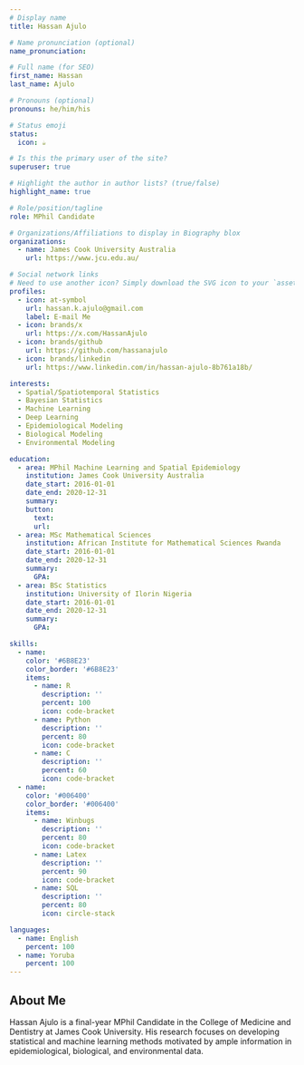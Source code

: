 ```yaml
---
# Display name
title: Hassan Ajulo

# Name pronunciation (optional)
name_pronunciation:

# Full name (for SEO)
first_name: Hassan
last_name: Ajulo

# Pronouns (optional)
pronouns: he/him/his

# Status emoji
status:
  icon: ☕️

# Is this the primary user of the site?
superuser: true

# Highlight the author in author lists? (true/false)
highlight_name: true

# Role/position/tagline
role: MPhil Candidate

# Organizations/Affiliations to display in Biography blox
organizations:
  - name: James Cook University Australia
    url: https://www.jcu.edu.au/

# Social network links
# Need to use another icon? Simply download the SVG icon to your `assets/media/icons/` folder.
profiles:
  - icon: at-symbol
    url: hassan.k.ajulo@gmail.com
    label: E-mail Me
  - icon: brands/x
    url: https://x.com/HassanAjulo
  - icon: brands/github
    url: https://github.com/hassanajulo
  - icon: brands/linkedin
    url: https://www.linkedin.com/in/hassan-ajulo-8b761a18b/

interests:
  - Spatial/Spatiotemporal Statistics
  - Bayesian Statistics
  - Machine Learning
  - Deep Learning
  - Epidemiological Modeling
  - Biological Modeling
  - Environmental Modeling

education:
  - area: MPhil Machine Learning and Spatial Epidemiology
    institution: James Cook University Australia
    date_start: 2016-01-01
    date_end: 2020-12-31
    summary:
    button:
      text:
      url: 
  - area: MSc Mathematical Sciences
    institution: African Institute for Mathematical Sciences Rwanda
    date_start: 2016-01-01
    date_end: 2020-12-31
    summary:
      GPA:
  - area: BSc Statistics
    institution: University of Ilorin Nigeria
    date_start: 2016-01-01
    date_end: 2020-12-31
    summary:
      GPA:

skills:
  - name:
    color: '#6B8E23'
    color_border: '#6B8E23'
    items:
      - name: R
        description: ''
        percent: 100
        icon: code-bracket
      - name: Python
        description: ''
        percent: 80
        icon: code-bracket
      - name: C
        description: ''
        percent: 60
        icon: code-bracket
  - name:
    color: '#006400'
    color_border: '#006400'
    items:
      - name: Winbugs
        description: ''
        percent: 80
        icon: code-bracket
      - name: Latex
        description: ''
        percent: 90
        icon: code-bracket
      - name: SQL
        description: ''
        percent: 80
        icon: circle-stack

languages:
  - name: English
    percent: 100
  - name: Yoruba
    percent: 100
---
```


## About Me

Hassan Ajulo is a final-year MPhil Candidate in the College of Medicine and Dentistry at James Cook University. His research focuses on developing statistical and machine learning methods motivated by ample information in epidemiological, biological, and environmental data.


